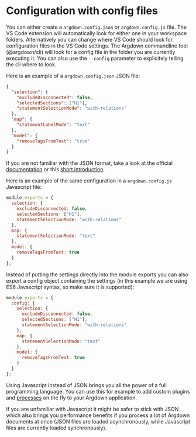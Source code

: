 # Configuration with config files

You can either create a `argdown.config.json` or `argdown.config.js` file. The VS Code extension will automatically look for either one in your workspace folders. Alternatively you can change where VS Code should look for configuration files in the VS Code settings. The Argdown commandline tool (@argdown/cli) will look for a config file in the folder you are currently executing it. You can also use the `--config` parameter to explicitely telling the cli where to look.

Here is an example of a `argdown.config.json` JSON file:

```json
{
  "selection": {
    "excludeDisconnected": false,
    "selectedSections": ["H1"],
    "statementSelectionMode": "with-relations"
  },
  "map": {
    "statementLabelMode": "text"
  },
  "model": {
    "removeTagsFromText": "true"
  }
}
```

If you are not familiar with the JSON format, take a look at the official [documentation](https://www.json.org/) or this [short introduction](https://learnxinyminutes.com/docs/json/).

Here is an example of the same configuration in a `argdown.config.js` Javascript file:

```javascript
module.exports = {
  selection: {
    excludeDisconnected: false,
    selectedSections: ["H1"],
    statementSelectionMode: "with-relations"
  },
  map: {
    statementSelectionMode: "text"
  },
  model: {
    removeTagsFromText: true
  }
};
```

Instead of putting the settings directly into the module exports you can also export a config object containing the settings (in this example we are using ES6 Javascript syntax, so make sure it is supported):

```javascript
module.exports = {
  config: {
    selection: {
      excludeDisconnected: false,
      selectedSections: ["H1"],
      statementSelectionMode: "with-relations"
    },
    map: {
      statementSelectionMode: "text"
    },
    model: {
      removeTagsFromText: true
    }
  }
};
```

Using Javascript instead of JSON brings you all the power of a full programming language.
You can use this for example to add custom plugins and [processes](/guide/running-custom-processes.html) on the fly to your Argdown application.

If you are unfamiliar with Javascript it might be safer to stick with JSON which also brings you performance benefits if you process a lot of Argdown documents at once (JSON files are loaded asynchronously, while Javascript files are currently loaded synchronously).